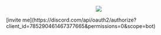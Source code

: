 <p align="center">
  <img src="https://cdn.discordapp.com/attachments/682711834892959816/804968313385123850/output.gif"></img>
</p>
  [invite me](https://discord.com/api/oauth2/authorize?client_id=785290461467377665&permissions=0&scope=bot)
